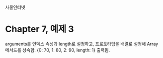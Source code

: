 
사물인터넷

Chapter 7, 예제 3
================================

arguments를 인덱스 속성과 length로 설정하고, 프로토타입을 배열로 설정해 Array 메서드를 상속함.
{0: 70, 1: 80, 2: 90, length: 1} 출력됨.